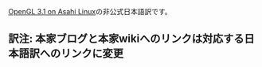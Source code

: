 [OpenGL 3.1 on Asahi Linux](https://asahilinux.org/2023/06/opengl-3-1-on-asahi-linux/)の非公式日本語訳です。

訳注: 本家ブログと本家wikiへのリンクは対応する日本語訳へのリンクに変更
---
